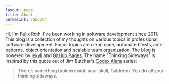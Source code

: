 ```yaml
---
layout: page
title: About
permalink: /about/
---
```

Hi, I'm Felix Roth. I've been working in software development since 2011. 
This 
blog is a collection of my thoughts on various topics in professional software development. Focus topics are clean code, automated tests, anti-patterns, object orientation and scalable team organization. The blog is powered by [jekyll](https://jekyllrb.com/) and [GitHub Pages](https://pages.github.com/).
The name "Thinking Sideways" is inspired by this quote out of Jim Butcher's [Codex Alera](https://www.goodreads.com/series/45545-codex-alera) series:
>There’s something broken inside your skull, Calderon. You do all your thinking sideways.
